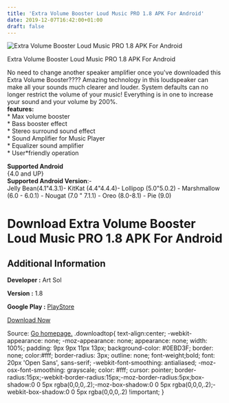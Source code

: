 ```yaml
---
title: 'Extra Volume Booster Loud Music PRO 1.8 APK For Android'
date: 2019-12-07T16:42:00+01:00
draft: false
---
```


![Extra Volume Booster Loud Music PRO 1.8 APK For Android](https://i2.wp.com/apkhome.net/wp-content/uploads/2019/12/Extra-Volume-Booster-Loud-Music-PRO-1.8.png "Extra Volume Booster Loud Music PRO 1.8 APK For Android")

  

Extra Volume Booster Loud Music PRO 1.8 APK For Android

No need to change another speaker amplifier once you've downloaded this Extra Volume Booster???? Amazing technology in this loudspeaker can make all your sounds much clearer and louder. System defaults can no longer restrict the volume of your music! Everything is in one to increase your sound and your volume by 200%.  
**features:**  
\* Max volume booster  
\* Bass booster effect  
\* Stereo surround sound effect  
\* Sound Amplifier for Music Player  
\* Equalizer sound amplifier  
\* User\*friendly operation

**Supported Android**  
{4.0 and UP}  
**Supported Android Version**:-  
Jelly Bean(4.1"4.3.1)- KitKat (4.4"4.4.4)- Lollipop (5.0"5.0.2) - Marshmallow (6.0 - 6.0.1) - Nougat (7.0 " 7.1.1) - Oreo (8.0-8.1) - Pie (9.0)

Download Extra Volume Booster Loud Music PRO 1.8 APK For Android
================================================================

Additional Information
----------------------

**Developer :** Art Sol

**Version :** 1.8

**Google Play :** [PlayStore](https://play.google.com/store/apps/details?id=com.artsol.android.extra.high.volume.booster)

  

[Download Now](https://store4app.co/post/extra-volume-booster-loud-music-pro-1-8-apk-for-android_1575707572)

  
Source: [Go homepage.](https://store4app.co/post/extra-volume-booster-loud-music-pro-1-8-apk-for-android_1575707572) .downloadtop{ text-align:center; -webkit-appearance: none; -moz-appearance: none; appearance: none; width: 100%; padding: 9px 9px 11px 13px; background-color: #0EBD3F; border: none; color:#fff; border-radius: 3px; outline: none; font-weight;bold; font: 20px 'Open Sans', sans-serif; -webkit-font-smoothing: antialiased; -moz-osx-font-smoothing: grayscale; color: #fff; cursor: pointer; border-radius:15px;-webkit-border-radius:15px;-moz-border-radius:5px;box-shadow:0 0 5px rgba(0,0,0,.2);-moz-box-shadow:0 0 5px rgba(0,0,0,.2);-webkit-box-shadow:0 0 5px rgba(0,0,0,.2) !important; }